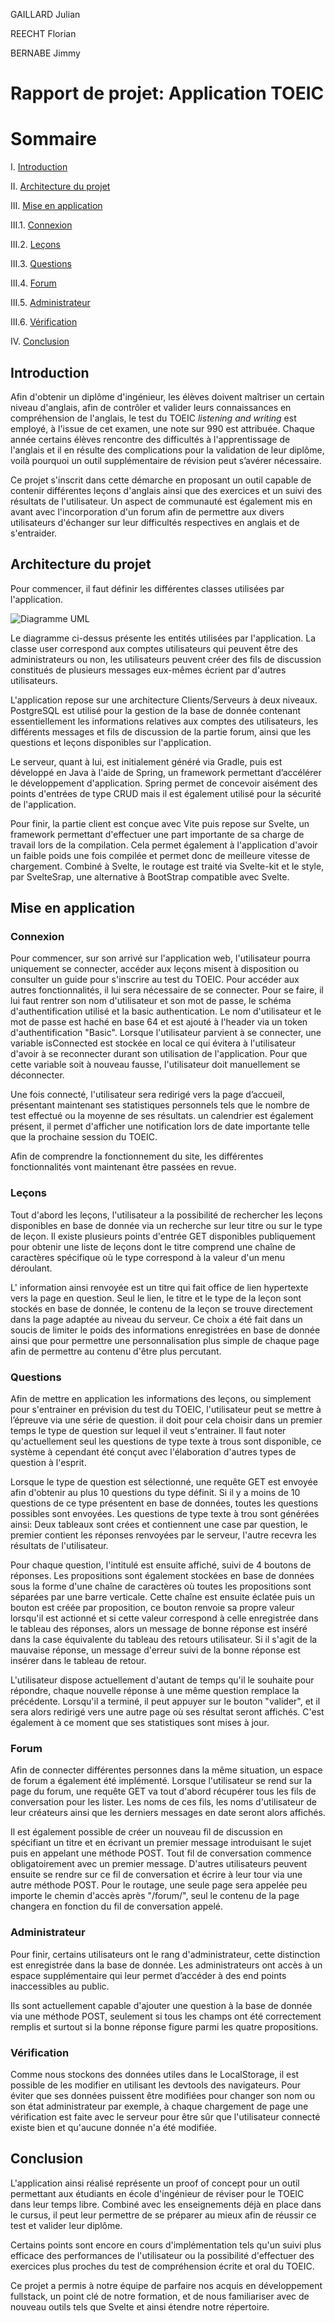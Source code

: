 GAILLARD Julian

REECHT Florian

BERNABE Jimmy


# Rapport de projet: Application TOEIC


# Sommaire
I. [Introduction](#introduction)

II. [Architecture du projet](#architecture-du-projet)

III. [Mise en application](#mise-en-application)

III.1. [Connexion](#connexion)
	
III.2. [Leçons](#leçon)
	
III.3. [Questions](#questions)
	
III.4. [Forum](#forum)
	
III.5. [Administrateur](#administrateur)
	
III.6. [Vérification](#vérification)
	
IV. [Conclusion](#conclusion)

## Introduction

Afin d'obtenir un diplôme d'ingénieur, les élèves doivent maîtriser un certain niveau d'anglais, afin de contrôler et valider leurs connaissances en compréhension de l'anglais, le test du TOEIC *listening and writing* est employé, à l'issue de cet examen, une note sur 990 est attribuée. Chaque année certains élèves rencontre des difficultés à l'apprentissage de l'anglais et il en résulte des complications pour la validation de leur diplôme, voilà pourquoi un outil supplémentaire de révision peut s’avérer nécessaire.

Ce projet s'inscrit dans cette démarche en proposant un outil capable de contenir différentes leçons d'anglais ainsi que des exercices et un suivi des résultats de l'utilisateur. Un aspect de communauté est également mis en avant avec l'incorporation d'un forum afin de permettre aux divers utilisateurs d'échanger sur leur difficultés respectives en anglais et de s'entraider.

## Architecture du projet

Pour commencer, il faut définir les différentes classes utilisées par l'application.

![Diagramme UML](https://raw.githubusercontent.com/FlorianReecht/ToeicApp/main/Documentation/Diagramme%20de%20classe.drawio.png?token=GHSAT0AAAAAAB5JNIMXGV2R4ULSEES7O3UYY7KJNDA)

Le diagramme ci-dessus présente les entités utilisées par l'application. La classe user correspond aux comptes utilisateurs qui peuvent être des administrateurs ou non, les utilisateurs peuvent créer des fils de discussion constitués de plusieurs messages eux-mêmes écrient par d'autres utilisateurs.

L'application repose sur une architecture Clients/Serveurs à deux niveaux. PostgreSQL est utilisé pour la gestion de la base de donnée contenant essentiellement les informations relatives aux comptes des utilisateurs, les différents messages et fils de discussion de la partie forum, ainsi que les questions et leçons disponibles sur l'application.

Le serveur, quant à lui, est initialement généré via Gradle, puis est développé en Java à l'aide de Spring, un framework permettant d’accélérer le développement d'application. Spring permet de concevoir aisément des points d'entrées de type CRUD mais il est également utilisé pour la sécurité de l'application.

Pour finir, la partie client est conçue avec Vite puis repose sur Svelte, un framework permettant d'effectuer une part importante de sa charge de travail lors de la compilation. Cela permet également à l'application d'avoir un faible poids une fois compilée et permet donc de meilleure vitesse de chargement. Combiné à Svelte, le routage est traité via Svelte-kit et le style, par SvelteSrap, une alternative à BootStrap compatible avec Svelte.

## Mise en application

### Connexion
Pour commencer, sur son arrivé sur l'application web, l'utilisateur pourra uniquement se connecter, accéder aux leçons misent à disposition ou consulter un guide pour s'inscrire au test du TOEIC. Pour accéder aux autres fonctionnalités, il lui sera nécessaire de se connecter. Pour se faire, il lui faut rentrer son nom d'utilisateur et son mot de passe, le schéma d'authentification utilisé et la basic authentication. Le nom d'utilisateur et le mot de passe est haché en base 64 et est ajouté à l'header via un token d'authentification "Basic". Lorsque l'utilisateur parvient à se connecter, une variable isConnected est stockée en local ce qui évitera à l'utilisateur d'avoir à se reconnecter durant son utilisation de l'application. Pour que cette variable soit à nouveau fausse, l'utilisateur doit manuellement se déconnecter.

Une fois connecté, l'utilisateur sera redirigé vers la page d’accueil, présentant maintenant ses statistiques personnels tels que le nombre de test effectué ou la moyenne de ses résultats. un calendrier est également présent, il permet d'afficher une notification lors de date importante telle que la prochaine session du TOEIC.

Afin de comprendre la fonctionnement du site, les différentes fonctionnalités vont maintenant être passées en revue.

### Leçons

Tout d'abord les leçons, l'utilisateur a la possibilité de rechercher les leçons disponibles en base de donnée via un recherche sur leur titre ou sur le type de leçon. Il existe plusieurs points d'entrée GET disponibles publiquement pour obtenir une liste de leçons dont le titre comprend une chaîne de caractères spécifique où le type correspond à la valeur d'un menu déroulant.

L' information ainsi renvoyée est un titre qui fait office de lien hypertexte vers la page en question. Seul le lien, le titre et le type de la leçon sont stockés en base de donnée, le contenu de la leçon se trouve directement dans la page adaptée au niveau du serveur. Ce choix a été fait dans un soucis de limiter le poids des informations enregistrées en base de donnée ainsi que pour permettre une personnalisation plus simple de chaque page afin de permettre au contenu d'être plus percutant.

### Questions

Afin de mettre en application les informations des leçons, ou simplement pour s'entrainer en prévision du test du TOEIC, l'utilisateur peut se mettre à l’épreuve via une série de question. il doit pour cela choisir dans un premier temps le type de question sur lequel il veut s'entrainer. Il faut noter qu'actuellement seul les questions de type texte à trous sont disponible, ce système à cependant été conçut avec l'élaboration d'autres types de question à l'esprit.

Lorsque le type de question est sélectionné, une requête GET est envoyée afin d'obtenir au plus 10 questions du type définit. Si il y a moins de 10 questions de ce type présentent en base de données, toutes les questions possibles sont envoyées. Les questions de type texte à trou sont générées ainsi: Deux tableaux sont crées et contiennent une case par question, le premier contient les réponses renvoyées par le serveur, l'autre recevra les résultats de l'utilisateur. 

Pour chaque question, l'intitulé est ensuite affiché, suivi de 4 boutons de réponses. Les propositions sont également stockées en base de données sous la forme d'une chaîne de caractères où toutes les propositions sont séparées par une barre verticale. Cette chaîne est ensuite éclatée puis un bouton est créée par proposition, ce bouton renvoie sa propre valeur lorsqu'il est actionné et si cette valeur correspond à celle enregistrée dans le tableau des réponses, alors un message de bonne réponse est inséré dans la case équivalente du tableau des retours utilisateur. Si il s'agit de la mauvaise réponse, un message d'erreur suivi de la bonne réponse est insérer dans le tableau de retour.

L'utilisateur dispose actuellement d'autant de temps qu'il le souhaite pour répondre, chaque nouvelle réponse à une même question remplace la précédente. Lorsqu'il a terminé, il peut appuyer sur le bouton "valider", et il sera alors redirigé vers une autre page où ses résultat seront affichés. C'est également à ce moment que ses statistiques sont mises à jour.

### Forum

Afin de connecter différentes personnes dans la même situation, un espace de forum a également été implémenté. Lorsque l'utilisateur se rend sur la page du forum, une requête GET va tout d'abord récupérer tous les fils de conversation pour les lister. Les noms de ces fils, les noms d'utilisateur de leur créateurs ainsi que les derniers messages en date seront alors affichés.

Il est également possible de créer un nouveau fil de discussion en spécifiant un titre et en écrivant un premier message introduisant le sujet puis en appelant une méthode POST. Tout fil de conversation commence obligatoirement avec un premier message. D'autres utilisateurs peuvent ensuite se rendre sur ce fil de conversation et écrire à leur tour via une autre méthode POST. Pour le routage, une seule page sera appelée peu importe le chemin d'accès après "/forum/", seul le contenu de la page changera en fonction du fil de conversation appelé.

### Administrateur

Pour finir, certains utilisateurs ont le rang d'administrateur, cette distinction est enregistrée dans la base de donnée. Les administrateurs ont accès à un espace supplémentaire qui leur permet d’accéder à des end points inaccessibles au public.

Ils sont actuellement capable d'ajouter une question à la base de donnée via une méthode POST, seulement si tous les champs ont été correctement remplis et surtout si la bonne réponse figure parmi les quatre propositions.

### Vérification

Comme nous stockons des données utiles dans le LocalStorage, il est possible de les modifier en utilisant les devtools des navigateurs. Pour éviter que ses données puissent être modifiées pour changer son nom ou son état administrateur par exemple, à chaque chargement de page une vérification est faite avec le serveur pour être sûr que l'utilisateur connecté existe bien et qu'aucune donnée n'a été modifiée. 

## Conclusion

L'application ainsi réalisé représente un proof of concept pour un outil permettant aux étudiants en école d'ingénieur de réviser pour le TOEIC dans leur temps libre. Combiné avec les enseignements déjà en place dans le cursus, il peut leur permettre de se préparer au mieux afin de réussir ce test et valider leur diplôme.

Certains points sont encore en cours d'implémentation tels qu'un suivi plus efficace des performances de l'utilisateur ou la possibilité d'effectuer des exercices plus proches du test de compréhension écrite et oral du TOEIC.

Ce projet a permis à notre équipe de parfaire nos acquis en développement fullstack, un point clé de notre formation, et de nous familiariser avec de nouveau outils tels que Svelte et ainsi étendre notre répertoire.
